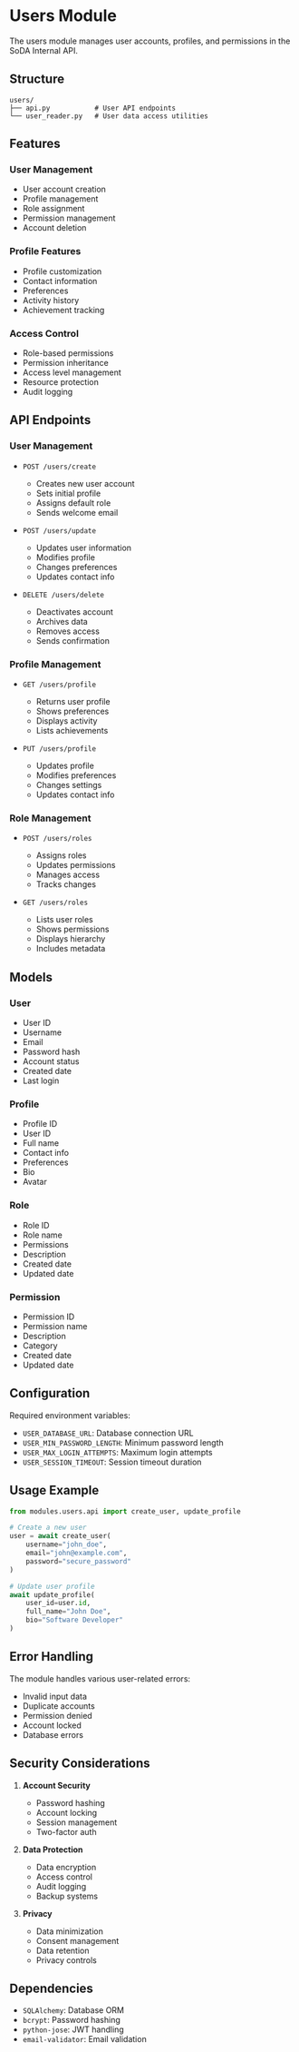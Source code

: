 # Users Module

The users module manages user accounts, profiles, and permissions in the SoDA Internal API.

## Structure

```
users/
├── api.py           # User API endpoints
└── user_reader.py   # User data access utilities
```

## Features

### User Management
- User account creation
- Profile management
- Role assignment
- Permission management
- Account deletion

### Profile Features
- Profile customization
- Contact information
- Preferences
- Activity history
- Achievement tracking

### Access Control
- Role-based permissions
- Permission inheritance
- Access level management
- Resource protection
- Audit logging

## API Endpoints

### User Management
- `POST /users/create`
  - Creates new user account
  - Sets initial profile
  - Assigns default role
  - Sends welcome email

- `POST /users/update`
  - Updates user information
  - Modifies profile
  - Changes preferences
  - Updates contact info

- `DELETE /users/delete`
  - Deactivates account
  - Archives data
  - Removes access
  - Sends confirmation

### Profile Management
- `GET /users/profile`
  - Returns user profile
  - Shows preferences
  - Displays activity
  - Lists achievements

- `PUT /users/profile`
  - Updates profile
  - Modifies preferences
  - Changes settings
  - Updates contact info

### Role Management
- `POST /users/roles`
  - Assigns roles
  - Updates permissions
  - Manages access
  - Tracks changes

- `GET /users/roles`
  - Lists user roles
  - Shows permissions
  - Displays hierarchy
  - Includes metadata

## Models

### User
- User ID
- Username
- Email
- Password hash
- Account status
- Created date
- Last login

### Profile
- Profile ID
- User ID
- Full name
- Contact info
- Preferences
- Bio
- Avatar

### Role
- Role ID
- Role name
- Permissions
- Description
- Created date
- Updated date

### Permission
- Permission ID
- Permission name
- Description
- Category
- Created date
- Updated date

## Configuration

Required environment variables:
- `USER_DATABASE_URL`: Database connection URL
- `USER_MIN_PASSWORD_LENGTH`: Minimum password length
- `USER_MAX_LOGIN_ATTEMPTS`: Maximum login attempts
- `USER_SESSION_TIMEOUT`: Session timeout duration

## Usage Example

```python
from modules.users.api import create_user, update_profile

# Create a new user
user = await create_user(
    username="john_doe",
    email="john@example.com",
    password="secure_password"
)

# Update user profile
await update_profile(
    user_id=user.id,
    full_name="John Doe",
    bio="Software Developer"
)
```

## Error Handling

The module handles various user-related errors:
- Invalid input data
- Duplicate accounts
- Permission denied
- Account locked
- Database errors

## Security Considerations

1. **Account Security**
   - Password hashing
   - Account locking
   - Session management
   - Two-factor auth

2. **Data Protection**
   - Data encryption
   - Access control
   - Audit logging
   - Backup systems

3. **Privacy**
   - Data minimization
   - Consent management
   - Data retention
   - Privacy controls

## Dependencies

- `SQLAlchemy`: Database ORM
- `bcrypt`: Password hashing
- `python-jose`: JWT handling
- `email-validator`: Email validation 